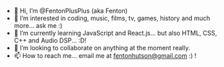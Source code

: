 - 👋 Hi, I’m @FentonPlusPlus (aka Fenton)
- 👀 I’m interested in coding, music, films, tv, games, history and much more... ask me :)
- 🌱 I’m currently learning JavaScript and React.js... but also HTML, CSS, C++ and Audio DSP... :D!
- 💞️ I’m looking to collaborate on anything at the moment really.
- 📫 How to reach me... email me at fentonhutson@gmail.com :) !

<!---
FentonPlusPlus/FentonPlusPlus is a ✨ special ✨ repository because its `README.md` (this file) appears on your GitHub profile.
You can click the Preview link to take a look at your changes.
--->
